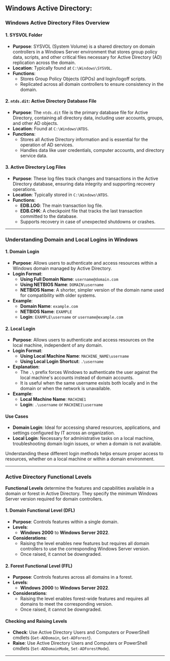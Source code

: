 ## Windows Active Directory:

### **Windows Active Directory Files Overview**

#### **1. SYSVOL Folder**
- **Purpose**: SYSVOL (System Volume) is a shared directory on domain controllers in a Windows Server environment that stores group policy data, scripts, and other critical files necessary for Active Directory (AD) replication across the domain.
- **Location**: Typically found at `C:\Windows\SYSVOL`.
- **Functions**:
  - Stores Group Policy Objects (GPOs) and login/logoff scripts.
  - Replicated across all domain controllers to ensure consistency in the domain.

#### **2. `ntds.dit`: Active Directory Database File**
- **Purpose**: The `ntds.dit` file is the primary database file for Active Directory, containing all directory data, including user accounts, groups, and other AD objects.
- **Location**: Found at `C:\Windows\NTDS`.
- **Functions**:
  - Stores all Active Directory information and is essential for the operation of AD services.
  - Handles data like user credentials, computer accounts, and directory service data.

#### **3. Active Directory Log Files**
- **Purpose**: These log files track changes and transactions in the Active Directory database, ensuring data integrity and supporting recovery operations.
- **Location**: Typically stored in `C:\Windows\NTDS`.
- **Functions**:
  - **EDB.LOG**: The main transaction log file.
  - **EDB.CHK**: A checkpoint file that tracks the last transaction committed to the database.
  - Supports recovery in case of unexpected shutdowns or crashes.

---

### **Understanding Domain and Local Logins in Windows**

#### **1. Domain Login**
- **Purpose**: Allows users to authenticate and access resources within a Windows domain managed by Active Directory.
- **Login Format**: 
  - **Using Full Domain Name**: `username@domain.com`
  - **Using NETBIOS Name**: `DOMAIN\username`
  - **NETBIOS Name**: A shorter, simpler version of the domain name used for compatibility with older systems.
- **Example**:
  - **Domain Name**: `example.com`
  - **NETBIOS Name**: `EXAMPLE`
  - **Login**: `EXAMPLE\username` or `username@example.com`

#### **2. Local Login**
- **Purpose**: Allows users to authenticate and access resources on the local machine, independent of any domain.
- **Login Format**:
  - **Using Local Machine Name**: `MACHINE_NAME\username`
  - **Using Local Login Shortcut**: `.\username`
- **Explanation**:
  - The `.\` prefix forces Windows to authenticate the user against the local machine's accounts instead of domain accounts.
  - It is useful when the same username exists both locally and in the domain or when the network is unavailable.
- **Example**:
  - **Local Machine Name**: `MACHINE1`
  - **Login**: `.\username` or `MACHINE1\username`

#### **Use Cases**
- **Domain Login**: Ideal for accessing shared resources, applications, and settings configured by IT across an organization.
- **Local Login**: Necessary for administrative tasks on a local machine, troubleshooting domain login issues, or when a domain is not available. 

Understanding these different login methods helps ensure proper access to resources, whether on a local machine or within a domain environment.

---

### **Active Directory Functional Levels**

**Functional Levels** determine the features and capabilities available in a domain or forest in Active Directory. They specify the minimum Windows Server version required for domain controllers.

#### **1. Domain Functional Level (DFL)**
- **Purpose**: Controls features within a single domain.
- **Levels**:
  - **Windows 2000** to **Windows Server 2022**.
- **Considerations**:
  - Raising the level enables new features but requires all domain controllers to use the corresponding Windows Server version.
  - Once raised, it cannot be downgraded.

#### **2. Forest Functional Level (FFL)**
- **Purpose**: Controls features across all domains in a forest.
- **Levels**:
  - **Windows 2000** to **Windows Server 2022**.
- **Considerations**:
  - Raising the level enables forest-wide features and requires all domains to meet the corresponding version.
  - Once raised, it cannot be downgraded.

#### **Checking and Raising Levels**
- **Check**: Use Active Directory Users and Computers or PowerShell cmdlets (`Get-ADDomain`, `Get-ADForest`).
- **Raise**: Use Active Directory Users and Computers or PowerShell cmdlets (`Set-ADDomainMode`, `Set-ADForestMode`).

---


